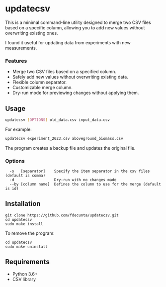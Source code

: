 # updatecsv

This is a minimal command-line utility designed to merge two CSV files based on a specific column, allowing you to add new values without overwriting existing ones.

I found it useful for updating data from experiments with new measurements.

### Features

- Merge two CSV files based on a specified column.
- Safely add new values without overwriting existing data.
- Flexible column separator.
- Customizable merge column.
- Dry-run mode for previewing changes without applying them.


## Usage

```bash
updatecsv [OPTIONS] old_data.csv input_data.csv
```

For example:

```bash
updatecsv experiment_2023.csv aboveground_biomass.csv
```

The program creates a backup file and updates the original file.


### Options

```
  -s   [separator]    Specify the item separator in the csv files (default is comma)
  -d                  Dry-run with no changes made
  --by [column name]  Defines the column to use for the merge (default is id)
```


## Installation

```shell
git clone https://github.com/fdecunta/updatecsv.git
cd updatecsv
sudo make install
```

To remove the program:

```shell
cd updatecsv
sudo make uninstall
```

## Requirements

- Python 3.6+
- CSV library

